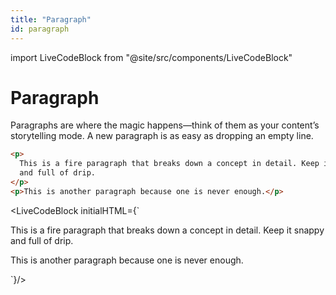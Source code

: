 ```yaml
---
title: "Paragraph"
id: paragraph
---
```


import LiveCodeBlock from "@site/src/components/LiveCodeBlock"

# Paragraph

Paragraphs are where the magic happens—think of them as your content’s storytelling mode. A new paragraph is as easy as dropping an empty line.

```html
<p>
  This is a fire paragraph that breaks down a concept in detail. Keep it snappy
  and full of drip.
</p>
<p>This is another paragraph because one is never enough.</p>
```

<LiveCodeBlock initialHTML={`

<html>
    <p>
    This is a fire paragraph that breaks down a concept in detail. Keep it snappy
    and full of drip.
    </p>
    <p>This is another paragraph because one is never enough.</p>
</html>
`}/>
